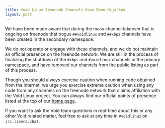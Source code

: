 ```yaml
---
title: Void Linux freenode Channels Have Been Hijacked
layout: post
---
```


We have been made aware that during the mass channel takeover that is
ongoing on freenode that bogus `##voidlinux` and `##xbps` channels
have been created in the secondary namespace.

We do not operate or engage with these channels, and we do not
maintain an official presence on the freenode network.  We are still
in the process of finalizing the shutdown of the `#xbps` and
`#voidlinux` channels in the primary namespace, and have removed our
channels from the public listing as part of this process.

Though you should always exercise caution when running code obtained
from the internet, we urge you exercise extreme caution when using any
code from any channels on the freenode network that claims affiliation
with the Void Linux project.  You can always find our official points
of presence listed at the top of our [home page](/).

If you want to ask the Void team questions in real-time about this or
any other Void related matter, feel free to ask at any time in
`#voidlinux` on `irc.libera.chat`.
